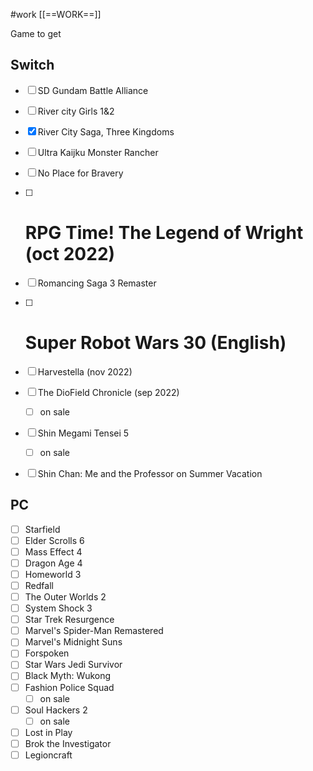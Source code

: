 #work 
[[==WORK==]]

Game to get

Switch
--
- [ ] SD Gundam Battle Alliance 
- [ ] River city Girls 1&2
- [x] River City Saga, Three Kingdoms
- [ ] Ultra Kaijku Monster Rancher
- [ ] No Place for Bravery
- [ ] # RPG Time! The Legend of Wright (oct 2022)
- [ ] Romancing Saga 3 Remaster
- [ ] # Super Robot Wars 30 (English)
- [ ] Harvestella (nov 2022)
- [ ] The DioField Chronicle (sep 2022)
	- [ ] on sale
- [ ] Shin Megami Tensei 5
	- [ ] on sale
- [ ] Shin Chan: Me and the Professor on Summer Vacation


PC
--
- [ ] Starfield
- [ ] Elder Scrolls 6
- [ ] Mass Effect 4
- [ ] Dragon Age 4
- [ ] Homeworld 3
- [ ] Redfall
- [ ] The Outer Worlds 2
- [ ] System Shock 3
- [ ] Star Trek Resurgence
- [ ] Marvel's Spider-Man Remastered
- [ ] Marvel's Midnight Suns
- [ ] Forspoken
- [ ] Star Wars Jedi Survivor
- [ ] Black Myth: Wukong
- [ ] Fashion Police Squad
	- [ ] on sale
- [ ] Soul Hackers 2
	- [ ] on sale
- [ ] Lost in Play
- [ ] Brok the Investigator
- [ ] Legioncraft
